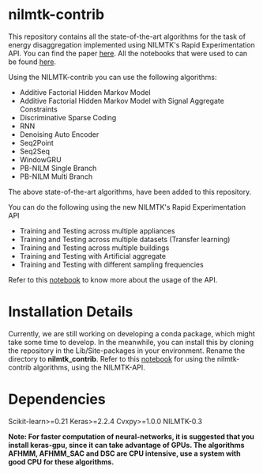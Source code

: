 
# nilmtk-contrib

This repository contains all the state-of-the-art algorithms for the task of energy disaggregation implemented using NILMTK's Rapid Experimentation API. You can find the paper [here](https://nipunbatra.github.io/papers/batra_buildsys_19.pdf). All the notebooks that were used to can be found [here](https://github.com/nilmtk/buildsys2019-paper-notebooks).



Using the NILMTK-contrib you can use the following algorithms:
 - Additive Factorial Hidden Markov Model
 - Additive Factorial Hidden Markov Model with Signal Aggregate Constraints
 - Discriminative Sparse Coding
 - RNN
 - Denoising Auto Encoder
 - Seq2Point
 - Seq2Seq
 - WindowGRU
 - PB-NILM Single Branch
 - PB-NILM Multi Branch

The above state-of-the-art algorithms, have been added to this repository. 

You can do the following using the new NILMTK's Rapid Experimentation API
 - Training and Testing across multiple appliances
 - Training and Testing across multiple datasets (Transfer learning)
 - Training and Testing across multiple buildings
 - Training and Testing with Artificial aggregate
 - Training and Testing with different sampling frequencies
 
Refer to this [notebook](https://github.com/nilmtk/nilmtk-contrib/blob/master/sample_notebooks/NILMTK%20API%20Tutorial.ipynb) to know more about the usage of the API.

# Installation Details

Currently, we are still working on developing a conda package, which might take some time to develop. In the meanwhile, you can install this by cloning the repository in the Lib/Site-packages  in your environment.  Rename the directory to **nilmtk_contrib**. Refer to this [notebook](https://github.com/nilmtk/nilmtk-contrib/tree/master/sample_notebooks) for using the nilmtk-contrib algorithms, using the NILMTK-API.

# Dependencies

Scikit-learn>=0.21
Keras>=2.2.4 
Cvxpy>=1.0.0
NILMTK-0.3


**Note: For faster computation of neural-networks, it is suggested that you install keras-gpu, since it can take advantage of GPUs. The algorithms AFHMM, AFHMM_SAC and DSC are CPU intensive, use a system with good CPU for these algorithms.**

